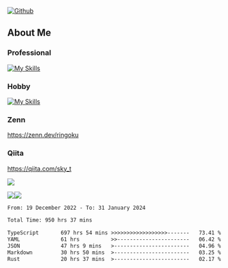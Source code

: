 [![Github](https://img.shields.io/github/followers/skyt-a?label=Follow&style=social)](https://github.com/skyt-a)

## About Me
### Professional
[![My Skills](https://skillicons.dev/icons?i=react,ts,js,nodejs,java,graphql,firebase,githubactions&theme=light)](https://skillicons.dev)
### Hobby
[![My Skills](https://skillicons.dev/icons?i=unity,rust,py&theme=light)](https://skillicons.dev)

### Zenn
https://zenn.dev/ringoku
### Qiita
https://qiita.com/sky_t


![](https://github-profile-summary-cards.vercel.app/api/cards/profile-details?username=skyt-a&theme=default)

![](https://github-profile-summary-cards.vercel.app/api/cards/repos-per-language?username=skyt-a&theme=default)![](https://github-profile-summary-cards.vercel.app/api/cards/stats?username=RinGoku&theme=default)

<!--START_SECTION:waka-->

```txt
From: 19 December 2022 - To: 31 January 2024

Total Time: 950 hrs 37 mins

TypeScript       697 hrs 54 mins >>>>>>>>>>>>>>>>>>-------   73.41 %
YAML             61 hrs          >>-----------------------   06.42 %
JSON             47 hrs 9 mins   >------------------------   04.96 %
Markdown         30 hrs 50 mins  >------------------------   03.25 %
Rust             20 hrs 37 mins  >------------------------   02.17 %
```

<!--END_SECTION:waka-->
